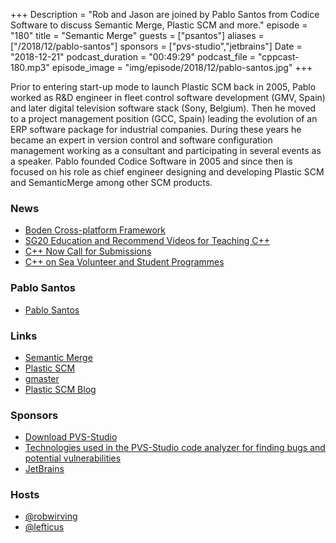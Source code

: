+++
Description = "Rob and Jason are joined by Pablo Santos from Codice Software to discuss Semantic Merge, Plastic SCM and more."
episode = "180"
title = "Semantic Merge"
guests = ["psantos"]
aliases = ["/2018/12/pablo-santos"]
sponsors = ["pvs-studio","jetbrains"]
Date = "2018-12-21"
podcast_duration = "00:49:29"
podcast_file = "cppcast-180.mp3"
episode_image = "img/episode/2018/12/pablo-santos.jpg"
+++

Prior to entering start-up mode to launch Plastic SCM back in 2005, Pablo worked as R&D engineer in fleet control software development (GMV, Spain) and later digital television software stack (Sony, Belgium). Then he moved to a project management position (GCC, Spain) leading the evolution of an ERP software package for industrial companies. During these years he became an expert in version control and software configuration management working as a consultant and participating in several events as a speaker. Pablo founded Codice Software in 2005 and since then is focused on his role as chief engineer designing and developing Plastic SCM and SemanticMerge among other SCM products.

### News ###

 - [Boden Cross-platform Framework](https://github.com/ashampoosystems/boden)
 - [SG20 Education and Recommend Videos for Teaching C++](https://www.cjdb.com.au/sg20-and-videos)
 - [C++ Now Call for Submissions](http://cppnow.org/announcements/2018/12/2019-call-for-submissions/)
 - [C++ on Sea Volunteer and Student Programmes](https://cpponsea.uk/news/volunteer-and-student-programmes.html)

### Pablo Santos ###

 - [Pablo Santos](https://www.linkedin.com/in/psantosl)

### Links ###

 - [Semantic Merge](http://semanticmerge.com/)
 - [Plastic SCM](https://www.plasticscm.com/)
 - [gmaster](https://www.gmaster.io/)
 - [Plastic SCM Blog](http://blog.plasticscm.com/)

### Sponsors ###

- [Download PVS-Studio](https://www.viva64.com/en/pvs-studio-download/)
- [Technologies used in the PVS-Studio code analyzer for finding bugs and potential vulnerabilities](https://www.viva64.com/en/b/0592/)
- [JetBrains](https://www.jetbrains.com/cpp/?utm_source=cppcast&utm_medium=podcast&utm_content=cppcast-podcast&utm_campaign=cpp)

### Hosts ###

- [@robwirving](https://twitter.com/robwirving)
- [@lefticus](https://twitter.com/lefticus)

